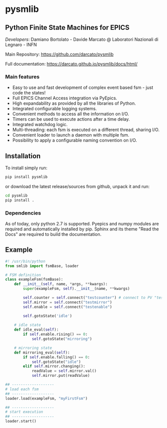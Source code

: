 # pysmlib

## Python Finite State Machines for EPICS

_Developers_: Damiano Bortolato - Davide Marcato @ Laboratori Nazionali di Legnaro - INFN

Main Repository: https://github.com/darcato/pysmlib

Full documentation: https://darcato.github.io/pysmlib/docs/html/

### Main features

- Easy to use and fast development of complex event based fsm - just code the states!
- Full EPICS Channel Access integration via PyEpics.
- High expandability as provided by all the libraries of Python.
- Integrated configurable logging systems.
- Convenient methods to access all the information on I/O.
- Timers can be used to execute actions after a time delay.
- Integrated watchdog logic.
- Multi-threading: each fsm is executed on a different thread, sharing I/O.
- Convenient loader to launch a daemon with multiple fsm.
- Possibility to apply a configurable naming convention on I/O.

## Installation

To install simply run:

``` bash
pip install pysmlib
```

or download the latest release/sources from github, unpack it and run:

``` bash
cd pysmlib
pip install .
```

### Dependencies

As of today, only python 2.7 is supported. Pyepics and numpy modules are
required and automatically installed by pip. Sphinx and its theme "Read the
Docs" are required to build the documentation.

## Example

``` python
#! /usr/bin/python
from smlib import fsmBase, loader

# FSM definition
class exampleFsm(fsmBase):
    def __init__(self, name, *args, **kwargs):
        super(exampleFsm, self).__init__(name, **kwargs)

        self.counter = self.connect("testcounter") # connect to PV "testcounter"
        self.mirror = self.connect("testmirror")
        self.enable = self.connect("testenable")

        self.gotoState('idle')
    
    # idle state
    def idle_eval(self):
        if self.enable.rising() == 0:
            self.gotoState("mirroring")

    # mirroring state
    def mirroring_eval(self):
        if self.enable.falling() == 0:
            self.gotoState("idle")
        elif self.mirror.changing():
            readValue = self.mirror.val()
            self.mirror.put(readValue)

## -------------------
# load each fsm
## -------------------
loader.load(exampleFsm, "myFirstFsm")

## -------------------
# start execution
## -------------------
loader.start()
```
